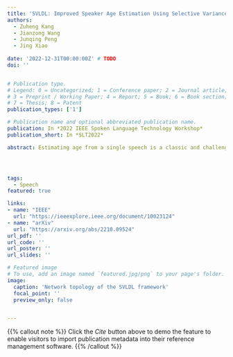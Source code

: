 ```yaml
---
title: 'SVLDL: Improved Speaker Age Estimation Using Selective Variance Label Distribution Learning'
authors:
  - Zuheng Kang
  - Jianzong Wang
  - Junqing Peng
  - Jing Xiao
 
date: '2022-12-31T00:00:00Z' # TODO
doi: ''


# Publication type.
# Legend: 0 = Uncategorized; 1 = Conference paper; 2 = Journal article;
# 3 = Preprint / Working Paper; 4 = Report; 5 = Book; 6 = Book section;
# 7 = Thesis; 8 = Patent
publication_types: ['1']

# Publication name and optional abbreviated publication name.
publication: In *2022 IEEE Spoken Language Technology Workshop*
publication_short: In *SLT2022*

abstract: Estimating age from a single speech is a classic and challenging topic. Although Label Distribution Learning (LDL) can represent adjacent indistinguishable ages well, the uncertainty of the age estimate for each utterance varies from person to person, i.e., the variance of the age distribution is different. To address this issue, we propose selective variance label distribution learning (SVLDL) method to adapt the variance of different age distributions. Furthermore, the model uses WavLM as the speech feature extractor and adds the auxiliary task of gender recognition to further improve the performance. Two tricks are applied on the loss function to enhance the robustness of the age estimation and improve the quality of the fitted age distribution. Extensive experiments show that the model achieves state-of-the-art performance on all aspects of the NIST SRE08-10 and a real-world datasets.




tags:
  - Speech
featured: true

links:
- name: "IEEE"
  url: "https://ieeexplore.ieee.org/document/10023124"
- name: "arXiv"
  url: "https://arxiv.org/abs/2210.09524"
url_pdf: ''
url_code: ''
url_poster: ''
url_slides: ''

# Featured image
# To use, add an image named `featured.jpg/png` to your page's folder.
image:
  caption: 'Network topology of the SVLDL framework'
  focal_point: ''
  preview_only: false


---
```


{{% callout note %}}
Click the _Cite_ button above to demo the feature to enable visitors to import publication metadata into their reference management software.
{{% /callout %}}

